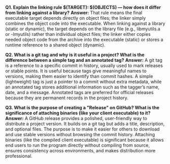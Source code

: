**Q1. Explain the linking rule $(TARGET): $(OBJECTS) — how does it differ from linking against a library?**
**Answer:** That rule means the final executable target depends directly on object files; the linker simply combines the
 object code into the executable. When linking against a library (static or dynamic), the target depends on the library 
 file (e.g., libmyutils.a or -lmyutils) rather than individual object files; the linker either copies needed object code 
 from the archive into the executable (static) or stores a runtime reference to a shared object (dynamic).

**Q2. What is a git tag and why is it useful in a project? What is the difference between a simple tag and an annotated tag?**
**Answer:** A git tag is a reference to a specific commit in history, usually used to mark releases or stable points.
 It is useful because tags give meaningful names to versions, making them easier to identify than commit hashes.
 A simple (lightweight) tag is just a pointer to a commit without extra metadata, while an annotated tag stores
 additional information such as the tagger’s name, date, and a message. Annotated tags are preferred for official
 releases because they are permanent records in the project history.

**Q3. What is the purpose of creating a "Release" on GitHub? What is the significance of attaching binaries (like your client executable) to it?**
**Answer:** A GitHub release provides a polished, user-friendly way to distribute a project version. It builds on a git
tag but adds a title, description, and optional files. The purpose is to make it easier for others to download and use
stable versions without browsing the commit history. Attaching binaries (like the compiled client executable) is
significant because it allows end users to run the program directly without compiling from source, ensures consistency
across environments, and makes distribution more professional.
